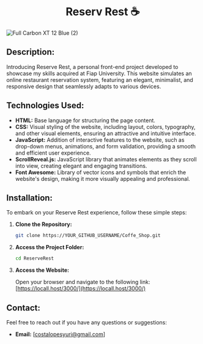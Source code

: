 <h1 align="center">Reserv Rest ☕</h1>

![Full Carbon XT 12 Blue (2)](https://github.com/user-attachments/assets/299c54d0-93f0-45ab-b634-90d74a9995ea)

<h2>Description:</h2>

Introducing Reserve Rest, a personal front-end project developed to showcase my skills acquired at Fiap University. This website simulates an online restaurant reservation system, featuring an elegant, minimalist, and responsive design that seamlessly adapts to various devices.

<h2>Technologies Used:</h2>

* **HTML:** Base language for structuring the page content.
* **CSS:** Visual styling of the website, including layout, colors, typography, and other visual elements, ensuring an attractive and intuitive interface.
* **JavaScript:** Addition of interactive features to the website, such as drop-down menus, animations, and form validation, providing a smooth and efficient user experience.
* **ScrollReveal.js:** JavaScript library that animates elements as they scroll into view, creating elegant and engaging transitions.
* **Font Awesome:** Library of vector icons and symbols that enrich the website's design, making it more visually appealing and professional.

<h2>Installation:</h2>

To embark on your Reserve Rest experience, follow these simple steps:

1. **Clone the Repository:**

   ```bash
   git clone https://YOUR_GITHUB_USERNAME/Coffe_Shop.git
   ```

2. **Access the Project Folder:**

   ```bash
   cd ReserveRest
   ```

3. **Access the Website:**

   Open your browser and navigate to the following link: [https://locall.host/3000/](https://locall.host/3000/)

<h2>Contact:</h2>

Feel free to reach out if you have any questions or suggestions:

* **Email:** [costalopesyuri@gmail.com]